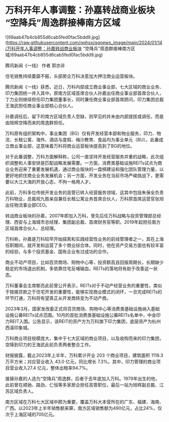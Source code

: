 # 万科开年人事调整：孙嘉转战商业板块 “空降兵”周逸群接棒南方区域

![69aab47b4cb855d6cab5fed0fac5bdd9.jpg](https://raw.githubusercontent.com/qqhsx/qqnews_image/main/2024/01/14/万科开年人事调整：孙嘉转战商业板块 “空降兵”周逸群接棒南方区域/69aab47b4cb855d6cab5fed0fac5bdd9.jpg)

腾讯新闻《一线》 作者 郭亦非

住宅销售持续萎靡不振，头部房企万科决意加大押注商业运营板块。

腾讯新闻《一线》获悉，近日，万科内部成立商业事业部，七大区域的商业业务、印力集团统一并入其中。原南方区域首席合伙人孙嘉出任商业事业部首席合伙人，丁力业则继续担任印力集团董事长，同时兼任商业事业部首席顾问，印力集团总裁王海武担任商业事业部核心合伙人。

孙嘉调任后，留下的南方区域负责人空缺，则罕见的并未由内部提拔或调任，而是由旭辉空降而来的周逸群担任。

万科原有组织架构中，事业集团（BG）仅有开发经营本部和物业服务，印力、物流、长租公寓、海外、酒店与度假、梅沙教育、食品均为事业单元（BU）。此番成立商业事业部，这意味着万科将商业运营板块提高到了BG的地位。

对于此番调整，万科方面解释称，公司一直坚持开发经营服务并重的战略，此次组织调整和人事安排是匹配战略发展需要。一方面，消费类基础设施REITs试点为商业业务迎来了重要发展机遇，通过商业版块的一盘棋建设和强化团队管理力量，以更好地抓住商业业务发展机会；另一方面，开发业务在当前市场严峻挑战下，更需要以大江大海的开放心态，不拘一格用人才。

此前，万科多位传统开发业务的高管已转入经营服务领域，这其中包括朱保全负责万科物业，总裁祝九胜亲自兼任长租公寓业务首席合伙人，万科原首席运营官张旭出任物流事业部CEO。

转战商业板块的孙嘉，2007年即加入万科，曾先后任万科战略与投资管理部总经理、西安与上海城市总经理、集团副总裁、首席财务官等职。2019年起担任南方区域首席合伙人、总经理。

万科称，孙嘉是万科较早开始探索和实践经营性业务的前线管理者之一，其在上海任职期间，就开发和运营了多个商业综合体。同时，他在资产交易方面也有较丰富的经验，与多个投资基金、国有企业有过成功的合作。

商业不动产项目，比如百货商场、购物中心等，投资额高且回报周期长，长期缺少稳定的市场退出机制，多依靠住宅反哺输血，REITs的落地将有助于改善这一状态。

万科董事会主席郁亮此前曾公开表示，REITs对于不动产经营业务的重要性，类似于按揭贷款之于住宅开发的重要性，能够实现商业模式的闭环，一旦完成REITs的环节打通，万科将有望真正从开发商转变为不动产商。

2023年3月，国家发改委正式将百货商场、购物中心等消费类基础设施纳入基础设施公募REITs试点范围。10月的首批消费类基础设施公募REITs名单中，中金印力REIT入围。公告显示，该REIT的资产方为万科旗下印力集团，底层资产为杭州西溪印象城。

万科商业项目规模庞大，集中于七大区域的商业项目，以及收购而来的印力集团，空降到印力的王海武此前负责两者整合工作。

财报披露，截止2023年上半年，万科累计开业 203 个商业项目，建筑面积 1118.3 万平方米；对应营业收入 43.0 亿元，同比增长
7.3%。其中，印力管理的商业项目营业收入27.4 亿元，整体出租率94.7%。

接替孙嘉的人选为“空降兵”周逸群，后者于去年底加入万科。1979年出生的他，此前曾在顺驰、路劲、仁恒等多家房企担任高管职位，最后一站为旭辉副总裁、江苏区域负责人。

南方区域在万科七大区域中颇为重要，覆盖万科大本营所在的广东、福建、海南、广西。以2023年上半年销售额来算，南方区域销售额为490亿元，占比24%，仅次于上海区域的705亿元。

